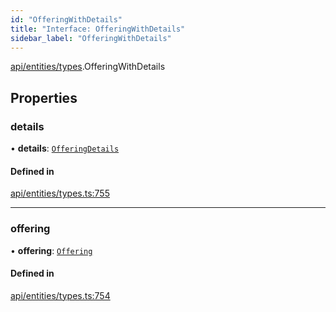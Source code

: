 ```yaml
---
id: "OfferingWithDetails"
title: "Interface: OfferingWithDetails"
sidebar_label: "OfferingWithDetails"
---
```


[api/entities/types](../../../../../modules/API/Entities/Types/Types.md).OfferingWithDetails

## Properties

### details

• **details**: [`OfferingDetails`](../../Offering/Types/OfferingDetails/OfferingDetails.md)

#### Defined in

[api/entities/types.ts:755](https://github.com/PolymeshAssociation/polymesh-sdk/blob/654b99c8d/src/api/entities/types.ts#L755)

___

### offering

• **offering**: [`Offering`](../../../../../classes/API/Entities/Offering/Offering.md)

#### Defined in

[api/entities/types.ts:754](https://github.com/PolymeshAssociation/polymesh-sdk/blob/654b99c8d/src/api/entities/types.ts#L754)
